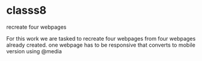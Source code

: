 # classs8
recreate four webpages

For this work we are tasked to recreate four webpages from four webpages already created. one webpage has to be responsive that converts to mobile version using @media
